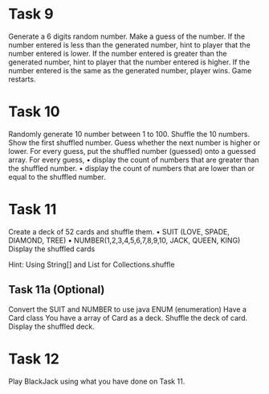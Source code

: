 # Task 9
Generate a 6 digits random number.
Make a guess of the number.
If the number entered is less than the generated number, hint to player that the number entered is lower.
If the number entered is greater than the generated number, hint to player that the number entered is higher.
If the number entered is the same as the generated number, player wins.
Game restarts.



# Task 10
Randomly generate 10 number between 1 to 100.
Shuffle the 10 numbers.
Show the first shuffled number. 
Guess whether the next number is higher or lower.
For every guess, put the shuffled number (guessed) onto a guessed array.
For every guess, 
•	display the count of numbers that are greater than the shuffled number.
•	display the count of numbers that are lower than or equal to the shuffled number.



# Task 11
Create a deck of 52 cards and shuffle them.
•	SUIT (LOVE, SPADE, DIAMOND, TREE)
•	NUMBER(1,2,3,4,5,6,7,8,9,10, JACK, QUEEN, KING)
Display the shuffled cards

Hint: Using String[] and List for Collections.shuffle


## Task 11a (Optional)
Convert the SUIT and NUMBER to use java ENUM (enumeration)
Have a Card class
You have a array of Card as a deck.
Shuffle the deck of card.
Display the shuffled deck.



# Task 12
Play BlackJack using what you have done on Task 11.

